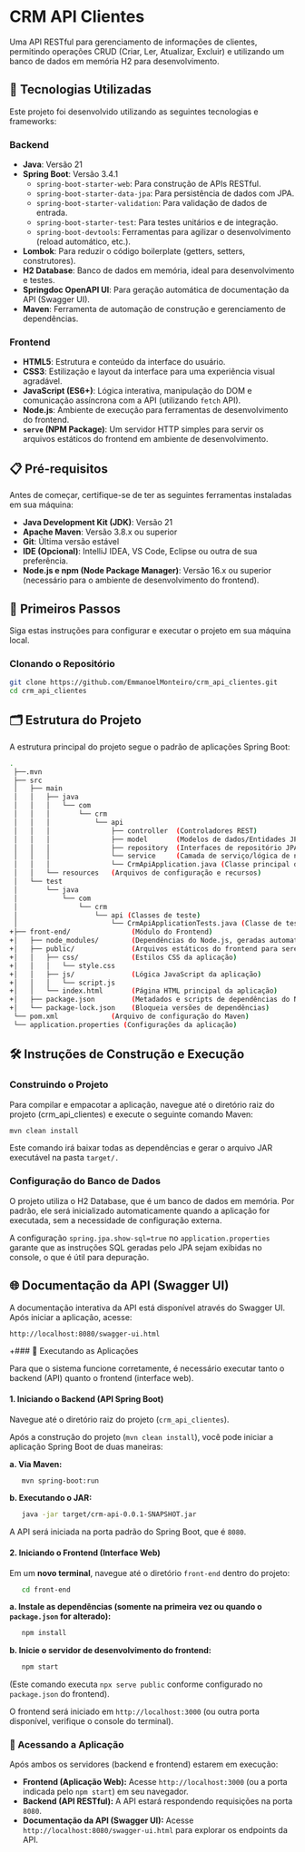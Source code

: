 # CRM API Clientes

Uma API RESTful para gerenciamento de informações de clientes, permitindo operações CRUD (Criar, Ler, Atualizar, Excluir) e utilizando um banco de dados em memória H2 para desenvolvimento.

## 🚀 Tecnologias Utilizadas

Este projeto foi desenvolvido utilizando as seguintes tecnologias e frameworks:

### Backend
*   **Java**: Versão 21
*   **Spring Boot**: Versão 3.4.1
    *   `spring-boot-starter-web`: Para construção de APIs RESTful.
    *   `spring-boot-starter-data-jpa`: Para persistência de dados com JPA.
    *   `spring-boot-starter-validation`: Para validação de dados de entrada.
    *   `spring-boot-starter-test`: Para testes unitários e de integração.
    *   `spring-boot-devtools`: Ferramentas para agilizar o desenvolvimento (reload automático, etc.).
*   **Lombok**: Para reduzir o código boilerplate (getters, setters, construtores).
*   **H2 Database**: Banco de dados em memória, ideal para desenvolvimento e testes.
*   **Springdoc OpenAPI UI**: Para geração automática de documentação da API (Swagger UI).
*   **Maven**: Ferramenta de automação de construção e gerenciamento de dependências.

### Frontend
* **HTML5**: Estrutura e conteúdo da interface do usuário.
* **CSS3**: Estilização e layout da interface para uma experiência visual agradável.
* **JavaScript (ES6+)**: Lógica interativa, manipulação do DOM e comunicação assíncrona com a API (utilizando `fetch` API).
* **Node.js**: Ambiente de execução para ferramentas de desenvolvimento do frontend.
* **`serve` (NPM Package)**: Um servidor HTTP simples para servir os arquivos estáticos do frontend em ambiente de desenvolvimento.

## 📋 Pré-requisitos

Antes de começar, certifique-se de ter as seguintes ferramentas instaladas em sua máquina:

*   **Java Development Kit (JDK)**: Versão 21
*   **Apache Maven**: Versão 3.8.x ou superior
*   **Git**: Última versão estável
*   **IDE (Opcional)**: IntelliJ IDEA, VS Code, Eclipse ou outra de sua preferência.
*   **Node.js e npm (Node Package Manager)**: Versão 16.x ou superior (necessário para o ambiente de desenvolvimento do frontend).

## 🚀 Primeiros Passos

Siga estas instruções para configurar e executar o projeto em sua máquina local.

### Clonando o Repositório

```bash
git clone https://github.com/EmmanoelMonteiro/crm_api_clientes.git
cd crm_api_clientes
```

## 🗂️ Estrutura do Projeto
A estrutura principal do projeto segue o padrão de aplicações Spring Boot:

```bash
.
 ├──.mvn
 ├── src
 │   ├── main
 │   │   ├── java
 │   │   │   └── com
 │   │   │       └── crm
 │   │   │           └── api
 │   │   │               ├── controller  (Controladores REST)
 │   │   │               ├── model       (Modelos de dados/Entidades JPA)
 │   │   │               ├── repository  (Interfaces de repositório JPA)
 │   │   │               └── service     (Camada de serviço/lógica de negócio)
 │   │   │               └── CrmApiApplication.java (Classe principal da aplicação)
 │   │   └── resources   (Arquivos de configuração e recursos)
 │   └── test
 │       └── java
 │           └── com
 │               └── crm
 │                   └── api (Classes de teste)
 │                       └── CrmApiApplicationTests.java (Classe de testes da aplicação)
+├── front-end/               (Módulo do Frontend)
+│   ├── node_modules/        (Dependências do Node.js, geradas automaticamente)
+│   ├── public/              (Arquivos estáticos do frontend para serem servidos)
+│   │   ├── css/             (Estilos CSS da aplicação)
+│   │   │   └── style.css
+│   │   ├── js/              (Lógica JavaScript da aplicação)
+│   │   │   └── script.js
+│   │   └── index.html       (Página HTML principal da aplicação)
+│   ├── package.json         (Metadados e scripts de dependências do Node.js)
+│   └── package-lock.json    (Bloqueia versões de dependências)
 └── pom.xml             (Arquivo de configuração do Maven)
 └── application.properties (Configurações da aplicação)
```

## 🛠️ Instruções de Construção e Execução
### Construindo o Projeto
Para compilar e empacotar a aplicação, navegue até o diretório raiz do projeto (crm_api_clientes) e execute o seguinte comando Maven:
```bash
mvn clean install
```
Este comando irá baixar todas as dependências e gerar o arquivo JAR executável na pasta `target/.`

### Configuração do Banco de Dados
O projeto utiliza o H2 Database, que é um banco de dados em memória. Por padrão, ele será inicializado automaticamente quando a aplicação for executada, sem a necessidade de configuração externa.

A configuração `spring.jpa.show-sql=true` no `application.properties` garante que as instruções SQL geradas pelo JPA sejam exibidas no console, o que é útil para depuração.

## 🌐 Documentação da API (Swagger UI)
A documentação interativa da API está disponível através do Swagger UI. Após iniciar a aplicação, acesse:
```bash
http://localhost:8080/swagger-ui.html
```

+### 🚀 Executando as Aplicações

Para que o sistema funcione corretamente, é necessário executar tanto o backend (API) quanto o frontend (interface web).

#### 1. Iniciando o Backend (API Spring Boot)

Navegue até o diretório raiz do projeto (`crm_api_clientes`).

Após a construção do projeto (`mvn clean install`), você pode iniciar a aplicação Spring Boot de duas maneiras:

**a. Via Maven:**
```bash
   mvn spring-boot:run
   ```
**b. Executando o JAR:**
```bash
   java -jar target/crm-api-0.0.1-SNAPSHOT.jar
   ```
A API será iniciada na porta padrão do Spring Boot, que é `8080`.

#### 2. Iniciando o Frontend (Interface Web)

Em um **novo terminal**, navegue até o diretório `front-end` dentro do projeto:

```bash
   cd front-end
   ```

**a. Instale as dependências (somente na primeira vez ou quando o `package.json` for alterado):**
```bash
   npm install
   ```

**b. Inicie o servidor de desenvolvimento do frontend:**
```bash
   npm start
   ```
(Este comando executa `npx serve public` conforme configurado no `package.json` do frontend).

O frontend será iniciado em `http://localhost:3000` (ou outra porta disponível, verifique o console do terminal).

### 🔗 Acessando a Aplicação

Após ambos os servidores (backend e frontend) estarem em execução:

* **Frontend (Aplicação Web):** Acesse `http://localhost:3000` (ou a porta indicada pelo `npm start`) em seu navegador.
* **Backend (API RESTful):** A API estará respondendo requisições na porta `8080`.
* **Documentação da API (Swagger UI):** Acesse `http://localhost:8080/swagger-ui.html` para explorar os endpoints da API.